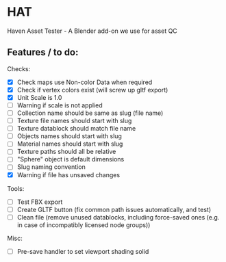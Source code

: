 # HAT
Haven Asset Tester - A Blender add-on we use for asset QC

## Features / to do:

Checks:

* [x] Check maps use Non-color Data when required
* [x] Check if vertex colors exist (will screw up gltf export)
* [x] Unit Scale is 1.0
* [ ] Warning if scale is not applied
* [ ] Collection name should be same as slug (file name)
* [ ] Texture file names should start with slug
* [ ] Texture datablock should match file name
* [ ] Objects names should start with slug
* [ ] Material names should start with slug
* [ ] Texture paths should all be relative
* [ ] "Sphere" object is default dimensions
* [ ] Slug naming convention
* [x] Warning if file has unsaved changes

Tools:

* [ ] Test FBX export
* [ ] Create GLTF button (fix common path issues automatically, and test)
* [ ] Clean file (remove unused datablocks, including force-saved ones (e.g. in case of incompatibly licensed node groups))

Misc:

* [ ] Pre-save handler to set viewport shading solid
